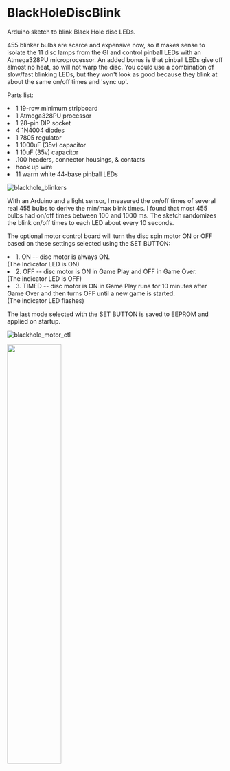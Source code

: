 # BlackHoleDiscBlink
Arduino sketch to blink Black Hole disc LEDs.  

455 blinker bulbs are scarce and expensive now, so it makes sense to isolate the 11 disc lamps from the GI and control pinball LEDs with an Atmega328PU microprocessor.  An added bonus is that pinball LEDs give off almost no heat, so will not warp the disc.  You could use a combination of slow/fast blinking LEDs, but they won't look as good because they blink at about the same on/off times and 'sync up'.

Parts list:

<li>1 19-row minimum stripboard
<li>1 Atmega328PU processor 
<li>1 28-pin DIP socket
<li>4 1N4004 diodes
<li>1 7805 regulator
<li>1 1000uF (35v) capacitor
<li>1 10uF (35v) capacitor
<li>.100 headers, connector housings, & contacts
<li>hook up wire
<li>11 warm white 44-base pinball LEDs
      

![blackhole_blinkers](https://user-images.githubusercontent.com/60443687/163850766-168c6913-259c-4e9c-a849-e6f80e6093a9.png)

With an Arduino and a light sensor, I measured the on/off times of several real 455 bulbs to derive the min/max blink times.  I found that most 455 bulbs had on/off times between 100 and 1000 ms.  The sketch randomizes the blink on/off times to each LED about every 10 seconds.
     
The optional motor control board will turn the disc spin motor ON or OFF based on these settings selected using the SET BUTTON:
      
<li>1. ON     -- disc motor is always ON.  
<br>(The Indicator LED is ON)
<li>2. OFF    -- disc motor is ON in Game Play and OFF in Game Over.  
<br>(The indicator LED is OFF)
<li>3. TIMED  -- disc motor is ON in Game Play runs for 10 minutes after Game Over and then turns OFF until a new game is started.
<br>(The indicator LED flashes)

The last mode selected with the SET BUTTON is saved to EEPROM and applied on startup.

![blackhole_motor_ctl](https://user-images.githubusercontent.com/60443687/164757974-5926309e-764a-43fe-82e4-a0109dc9191e.png)


<div align="left">
      <a href="https://www.youtube.com/watch?v=HBt1XZJ4JSo">
         <img src="https://img.youtube.com/vi/HBt1XZJ4JSo/0.jpg" style="width:50%;">
      </a>
</div>
